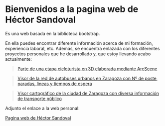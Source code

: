 <h1>Bienvenidos a la pagina web de Héctor Sandoval</h1>

Es una web basada en la biblioteca bootstrap. 

En ella puedes encontrar diferente información acerca de mi formación, experiencia laboral, etc. Además, se encuentra enlazada con los diferentes proyectos personales que he desarrollado y, que estoy llevando acabo actualmente:

> [Parte de una etapa cicloturista en 3D elaborada mediante ArcScene](https://hectorsandovalcordon.github.io/video)

> [Visor de la red de autobuses urbanos en Zaragoza con Nº de poste, paradas, lineas y tiempos de espera](https://hectorsandovalcordon.github.io/transporte.html)

> [Visor cartográfico de la ciudad de Zaragoza con diversa información de transporte público](https://hectorsandovalcordon.github.io/catastro.html)


Adjunto el enlace a la web personal:

[Pagina web de Héctor Sandoval](https://hectorsandovalcordon.github.io/)
